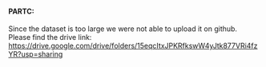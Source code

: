 #### PARTC:

Since the dataset is too large we were not able to upload it on github. Please find the drive link: https://drive.google.com/drive/folders/15eqcItxJPKRfkswW4yJtk877VRi4fzYR?usp=sharing
